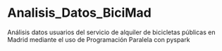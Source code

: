 # Analisis_Datos_BiciMad
Análisis datos usuarios del servicio de alquiler de bicicletas públicas en Madrid mediante el uso de Programación Paralela con pyspark
